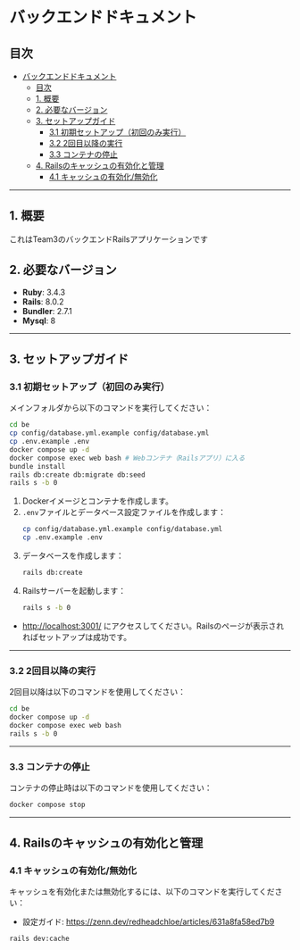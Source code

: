 # バックエンドドキュメント

## 目次
- [バックエンドドキュメント](#バックエンドドキュメント)
  - [目次](#目次)
  - [1. 概要](#1-概要)
  - [2. 必要なバージョン](#2-必要なバージョン)
  - [3. セットアップガイド](#3-セットアップガイド)
    - [3.1 初期セットアップ（初回のみ実行）](#31-初期セットアップ初回のみ実行)
    - [3.2 2回目以降の実行](#32-2回目以降の実行)
    - [3.3 コンテナの停止](#33-コンテナの停止)
  - [4. Railsのキャッシュの有効化と管理](#4-railsのキャッシュの有効化と管理)
    - [4.1 キャッシュの有効化/無効化](#41-キャッシュの有効化無効化)

---

## 1. 概要
これはTeam3のバックエンドRailsアプリケーションです

## 2. 必要なバージョン
- **Ruby**: 3.4.3
- **Rails**: 8.0.2
- **Bundler**: 2.7.1
- **Mysql**: 8

---

## 3. セットアップガイド

### 3.1 初期セットアップ（初回のみ実行）
メインフォルダから以下のコマンドを実行してください：

```bash
cd be
cp config/database.yml.example config/database.yml
cp .env.example .env
docker compose up -d
docker compose exec web bash # Webコンテナ（Railsアプリ）に入る
bundle install
rails db:create db:migrate db:seed
rails s -b 0
```

1. Dockerイメージとコンテナを作成します。
2. `.env`ファイルとデータベース設定ファイルを作成します：
   ```bash
   cp config/database.yml.example config/database.yml
   cp .env.example .env
   ```
3. データベースを作成します：
   ```bash
   rails db:create
   ```
4. Railsサーバーを起動します：
   ```bash
   rails s -b 0
   ```

- [http://localhost:3001/](http://localhost:3001/) にアクセスしてください。Railsのページが表示されればセットアップは成功です。

---

### 3.2 2回目以降の実行
2回目以降は以下のコマンドを使用してください：

```bash
cd be
docker compose up -d
docker compose exec web bash
rails s -b 0
```

---

### 3.3 コンテナの停止
コンテナの停止時は以下のコマンドを使用してください：
```bash
docker compose stop
```

---

## 4. Railsのキャッシュの有効化と管理

### 4.1 キャッシュの有効化/無効化
キャッシュを有効化または無効化するには、以下のコマンドを実行してください：
- 設定ガイド: https://zenn.dev/redheadchloe/articles/631a8fa58ed7b9
```bash
rails dev:cache
```